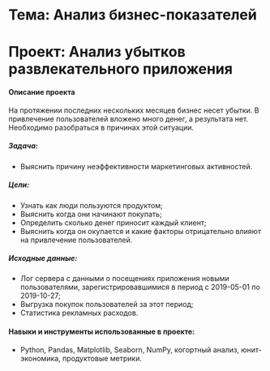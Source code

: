 # Тема: Анализ бизнес-показателей

# Проект: Анализ убытков развлекательного приложения

#### Описание проекта 
На протяжении последних нескольких месяцев бизнес несет убытки. В привлечение пользователей вложено много денег, а результата нет. Необходимо разобраться в причинах этой ситуации.

##### Задача:
* Выяснить причину неэффективности маркетинговых активностей.

##### Цели:

* Узнать как люди пользуются продуктом;
* Выяснить когда они начинают покупать;
* Определить сколько денег приносит каждый клиент;
* Выяснить когда он окупается и какие факторы отрицательно влияют на привлечение пользователей.

##### Исходные данные:

* Лог сервера с данными о посещениях приложения новыми пользователями, зарегистрировавшимися в период с 2019-05-01 по 2019-10-27;
* Выгрузка покупок пользователей за этот период;
* Статистика рекламных расходов.



#### Навыки и инструменты использованные в проекте:
* Python, Pandas, Matplotlib, Seaborn, NumPy, когортный анализ, юнит-экономика, продуктовые метрики.